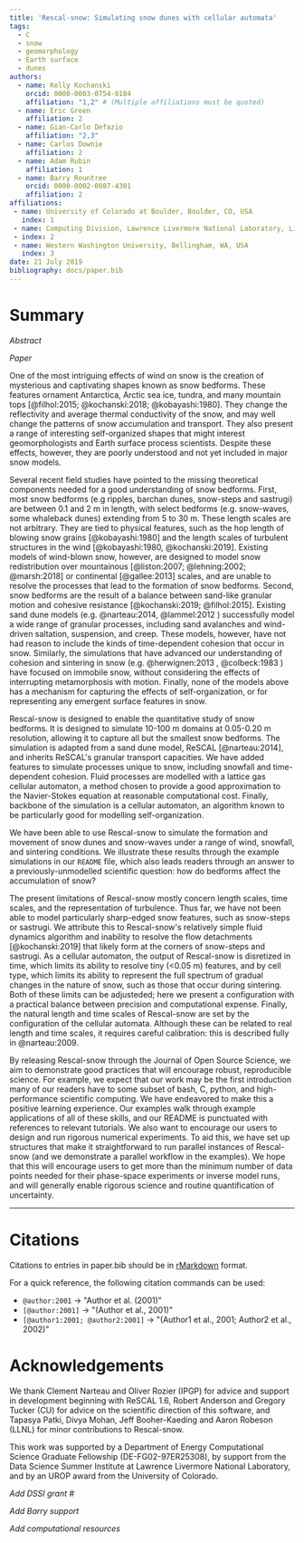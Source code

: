 ```yaml
---
title: 'Rescal-snow: Simulating snow dunes with cellular automata'
tags:
  - C
  - snow
  - geomorphology
  - Earth surface
  - dunes
authors:
  - name: Kelly Kochanski
    orcid: 0000-0003-0754-0184
    affiliation: "1,2" # (Multiple affiliations must be quoted)
  - name: Eric Green
    affiliation: 2
  - name: Gian-Carlo Defazio
    affiliation: "2,3"
  - name: Carlos Downie
    affiliation: 2
  - name: Adam Rubin
    affiliation: 1
  - name: Barry Rountree
    orcid: 0000-0002-0087-4301
    affiliation: 2
affiliations:
 - name: University of Colorado at Boulder, Boulder, CO, USA
   index: 1
 - name: Computing Division, Lawrence Livermore National Laboratory, Livermore, CA, USA
 - index: 2
 - name: Western Washington University, Bellingham, WA, USA
   index: 3
date: 21 July 2019
bibliography: docs/paper.bib
---
```


# Summary

*Abstract*

*Paper*

One of the most intriguing effects of wind on snow is the creation of mysterious and captivating shapes known as snow bedforms. These features ornament Antarctica, Arctic sea ice, tundra, and many mountain tops [@filhol:2015; @kochanski:2018; @kobayashi:1980].
They change the reflectivity and average thermal conductivity of the snow, and may well change the patterns of snow accumulation and transport.
They also present a range of interesting self-organized shapes that might interest geomorphologists and Earth surface process scientists.
Despite these effects, however, they are poorly understood and not yet included in major snow models.

Several recent field studies have pointed to the missing theoretical components needed for a good understanding of snow bedforms.
First, most snow bedforms (e.g ripples, barchan dunes, snow-steps and sastrugi) are between 0.1 and 2 m in length, with select bedforms (e.g. snow-waves, some whaleback dunes) extending from 5 to 30 m.
These length scales are not arbitrary. They are tied to physical features, such as the hop length of blowing snow grains [@kobayashi:1980] and the length scales of turbulent structures in the wind [@kobayashi:1980, @kochanski:2019].
Existing models of wind-blown snow, however, are designed to model snow redistribution over mountainous [@liston:2007; @lehning:2002; @marsh:2018] or continental [@gallee:2013] scales,
and are unable to resolve the processes that lead to the formation of snow bedforms.
Second, snow bedforms are the result of a balance between sand-like granular motion and cohesive resistance [@kochanski:2019; @filhol:2015].
Existing sand dune models (e.g. @narteau:2014, @lammel:2012 ) successfully model a wide range of granular processes, including sand avalanches and wind-driven saltation, suspension, and creep.
These models, however, have not had reason to include the kinds of time-dependent cohesion that occur in snow.
Similarly, the simulations that have advanced our understanding of cohesion and sintering in snow (e.g. @herwignen:2013 , @colbeck:1983 ) have focused on immobile snow, without considering the effects of interrupting metamorphosis with motion.
Finally, none of the models above has a mechanism for capturing the effects of self-organization, or for representing any emergent surface features in snow. 
 
Rescal-snow is designed to enable the quantitative study of snow bedforms.
It is designed to simulate 10-100 m domains at 0.05-0.20 m resolution, allowing it to capture all but the smallest snow bedforms.
The simulation is adapted from a sand dune model, ReSCAL [@narteau:2014], and inherits ReSCAL's granular transport capacities.
We have added features to simulate processes unique to snow, including snowfall and time-dependent cohesion.
Fluid processes are modelled with a lattice gas cellular automaton, a method chosen to provide a good approximation to the Navier-Stokes equation at reasonable computational cost.
Finally, backbone of the simulation is a cellular automaton, an algorithm known to be particularly good for modelling self-organization.

We have been able to use Rescal-snow to simulate the formation and movement of snow dunes and snow-waves under a range of wind, snowfall, and sintering conditions.
We illustrate these results through the example simulations in our `README` file, which also leads readers through an answer to a previously-unmodelled scientific question: how do bedforms affect the accumulation of snow?

The present limitations of Rescal-snow mostly concern length scales, time scales, and the representation of turbulence.
Thus far, we have not been able to model particularly sharp-edged snow features, such as snow-steps or sastrugi.
We attribute this to Rescal-snow's relatively simple fluid dynamics algorithm and inability to resolve the flow detachments [@kochanski:2019] that likely form at the corners of snow-steps and sastrugi.
As a cellular automaton, the output of Rescal-snow is disretized in time, which limits its ability to resolve tiny (<0.05 m) features, and by cell type, which limits its ability to represent the full spectrum of gradual changes in the nature of snow, such as those that occur
during sintering.
Both of these limits can be adjusteded; here we present a configuration with a practical balance between precision and computational expense.
Finally, the natural length and time scales of Rescal-snow are set by the configuration of the cellular automata.
Although these can be related to real length and time scales, it requires careful calibration: this is described fully in @narteau:2009.

By releasing Rescal-snow through the Journal of Open Source Science, we aim to demonstrate good practices that will encourage robust, reproducible science.
For example, we expect that our work may be the first introduction many of our readers have to some subset of bash, C, python, and high-performance scientific computing.
We have endeavored to make this a positive learning experience. Our examples walk through example applications of all of these skills, and our README is punctuated with references to relevant tutorials.
We also want to encourage our users to design and run rigorous numerical experiments.
To aid this, we have set up structures that make it straightforward to run parallel instances of Rescal-snow (and we demonstrate a parallel workflow in the examples).
We hope that this will encourage users to get more than the minimum number of data points needed for their phase-space experiments or inverse model runs, 
and will generally enable rigorous science and routine quantification of uncertainty. 

---


# Citations

Citations to entries in paper.bib should be in
[rMarkdown](http://rmarkdown.rstudio.com/authoring_bibliographies_and_citations.html)
format.

For a quick reference, the following citation commands can be used:
- `@author:2001`  ->  "Author et al. (2001)"
- `[@author:2001]` -> "(Author et al., 2001)"
- `[@author1:2001; @author2:2001]` -> "(Author1 et al., 2001; Author2 et al., 2002)"

# Acknowledgements

We thank Clement Narteau and Oliver Rozier (IPGP) for advice and support in development beginning with ReSCAL 1.6,
Robert Anderson and Gregory Tucker (CU) for advice on the scientific direction of this software,
and Tapasya Patki, Divya Mohan, Jeff Booher-Kaeding and Aaron Robeson (LLNL) for minor contributions to Rescal-snow.

This work was supported by a Department of Energy Computational Science Graduate Fellowship (DE-FG02-97ER25308), by support from the Data Science Summer Institute at Lawrence Livermore National Laboratory, and by an UROP award from the University of Colorado.

*Add DSSI grant #*

*Add Barry support*

*Add computational resources*

